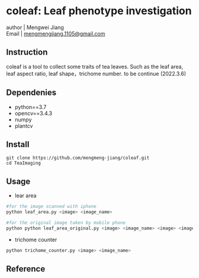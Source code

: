# coleaf: Leaf phenotype investigation

author | Mengwei Jiang  
Email | mengmengjiang.1105@gmail.com

## Instruction
coleaf is a tool to collect some traits of tea leaves. Such as the leaf area, leaf aspect ratio, leaf shape，trichome number.
to be continue (2022.3.6)

## Dependenies
- python==3.7  
- opencv==3.4.3  
- numpy  
- plantcv  
## Install
```
git clone https://github.com/mengmeng-jiang/coleaf.git
cd TeaImaging
```
## Usage
- lear area
```python
#for the image scanned with iphone
python leaf_area.py <image> <image_name>

#for the original image taken by mobile phone
python python leaf_area_original.py <image> <image_name> <image> <image_name>
```
- trichome counter
```python
python trichome_counter.py <image> <image_name>
```
## Reference


